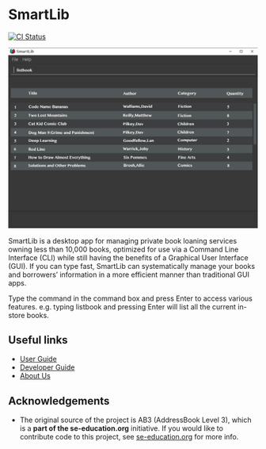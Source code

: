 # SmartLib

[![CI Status](https://github.com/AY2021S2-CS2103T-W13-2/tp/workflows/Java%20CI/badge.svg)](https://github.com/AY2021S2-CS2103T-W13-2/tp/actions)

![Ui](docs/images/Ui.png)

SmartLib is a desktop app for managing private book loaning services owning less than 10,000 books, optimized for use via a Command Line Interface (CLI) while still having the benefits of a Graphical User Interface (GUI). If you can type fast, SmartLib can systematically manage your books and borrowers’ information in a more efficient manner than traditional GUI apps.

Type the command in the command box and press Enter to access various features. e.g. typing listbook and pressing Enter will list all the current in-store books.

## Useful links

* [User Guide](https://ay2021s2-cs2103t-w13-2.github.io/tp/UserGuide)
* [Developer Guide](https://ay2021s2-cs2103t-w13-2.github.io/tp/DeveloperGuide)
* [About Us](https://ay2021s2-cs2103t-w13-2.github.io/tp/AboutUs)

## Acknowledgements

* The original source of the project is AB3 (AddressBook Level 3), which is a **part of the se-education.org** initiative. If you would like to contribute code to this project, see [se-education.org](https://se-education.org#https://se-education.org/#contributing) for more info.

